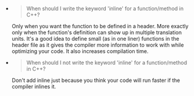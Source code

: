 - > When should I write the keyword 'inline' for a function/method in C++?
    
    Only when you want the function to be defined in a header. More exactly only when the function's definition can show up in multiple translation units. It's a good idea to define small (as in one liner) functions in the header file as it gives the compiler more information to work with while optimizing your code. It also increases compilation time.
    
- > When should I not write the keyword 'inline' for a function/method in C++?
    
    Don't add inline just because you think your code will run faster if the compiler inlines it.